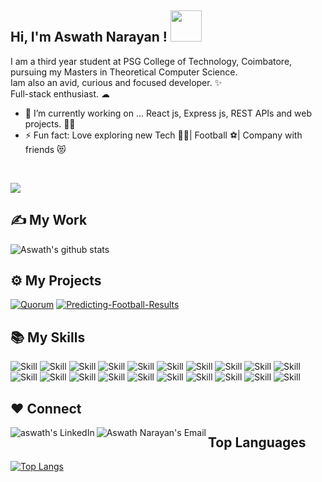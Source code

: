 <!--
**aswath2001/aswath2001** is a ✨ _special_ ✨ repository because its `README.md` (this file) appears on your GitHub profile.

Here are some ideas to get you started:

- 🔭 I’m currently working on Web Development
- 🌱 I’m currently learning ...
- 👯 I’m looking to collaborate on ...
- 🤔 I’m looking for help with ...
- 💬 Ask me about ...
- 📫 How to reach me: ...
- 😄 Pronouns: ...
- ⚡ Fun fact: ...
-->

## Hi, I'm Aswath Narayan ! <img src="https://media.giphy.com/media/mGcNjsfWAjY5AEZNw6/giphy.gif" width="50"></h2>
 

 I am a third year student at PSG College of Technology, Coimbatore, pursuing my Masters in Theoretical Computer Science.<br>
 Iam also an avid, curious and focused developer. ✨ <br>
 Full-stack enthusiast. ☁
 <br>

- 🔭 I’m currently working on ... React js, Express js, REST APIs and web projects. 🐱‍👤
- ⚡ Fun fact: Love exploring new Tech 👨‍💻| Football ⚽| Company with friends 😻 
 <br>

![](https://visitor-badge.laobi.icu/badge?page_id=aswath2001.visitor-badge&style=flat-square&color=0088cc)<br>

## ✍ My Work

![Aswath's github stats](https://github-readme-stats.vercel.app/api?username=aswath2001&show_icons=true&theme=dark)

## ⚙ My Projects

[![Quorum](https://github-readme-stats.vercel.app/api/pin/?username=aswath2001&repo=QuorumDB&show_icons=true&theme=dark)](https://github.com/aswath2001/QuorumDB)
[![Predicting-Football-Results](https://github-readme-stats.vercel.app/api/pin/?username=aswath2001&repo=Predicting-Football-Results&show_icons=true&theme=dark)](https://github.com/aswath2001/Predicting-Football-Results)


## 📚 My Skills

![Skill](https://img.shields.io/badge/HTML5-E34F26?style=for-the-badge&logo=html5&logoColor=white)
![Skill](https://img.shields.io/badge/CSS3-1572B6?style=for-the-badge&logo=css3&logoColor=white)
![Skill](https://img.shields.io/badge/JavaScript-323330?style=for-the-badge&logo=javascript&logoColor=F7DF1E)
![Skill](https://img.shields.io/badge/Node.js-43853D?style=for-the-badge&logo=node.js&logoColor=white)
![Skill](https://img.shields.io/badge/npm-CB3837?style=for-the-badge&logo=npm&logoColor=white)
![Skill](https://img.shields.io/badge/Express.js-000000?style=for-the-badge&logo=express&logoColor=white)
![Skill](https://img.shields.io/badge/c++-ED8B00?style=for-the-badge&logo=java&logoColor=white)
![Skill](https://img.shields.io/badge/Markdown-000000?style=for-the-badge&logo=markdown&logoColor=white)
![Skill](https://img.shields.io/badge/React-20232A?style=for-the-badge&logo=react&logoColor=61DAFB)
![Skill](https://img.shields.io/badge/Bootstrap-563D7C?style=for-the-badge&logo=bootstrap&logoColor=white)
![Skill](https://img.shields.io/badge/React_Bootstrap-563D7C?style=for-the-badge&logo=reactstrap&logoColor=white)
![Skill](https://img.shields.io/badge/styled--components-DB7093?style=for-the-badge&logo=styled-components&logoColor=white)
![Skill](https://img.shields.io/badge/Material--UI-0081CB?style=for-the-badge&logo=material-ui&logoColor=white)
![Skill](https://img.shields.io/badge/React_Router-CA4245?style=for-the-badge&logo=react-router&logoColor=white)
![Skill](https://img.shields.io/badge/MongoDB-0769AD?style=for-the-badge&logo=mongodb&logoColor=white)
![Skill](https://img.shields.io/badge/Netlify-00C7B7?style=for-the-badge&logo=netlify&logoColor=white)
![Skill](https://img.shields.io/badge/Heroku-430098?style=for-the-badge&logo=heroku&logoColor=white)
![Skill](https://img.shields.io/badge/Git-F05032?style=for-the-badge&logo=git&logoColor=white)
![Skill](https://img.shields.io/badge/Postman-FF6C37?style=for-the-badge&logo=Postman&logoColor=white)
![Skill](https://img.shields.io/badge/Visual_Studio_Code-0078D4?style=for-the-badge&logo=visual%20studio%20code&logoColor=white)

## ❤ Connect


<a href="https://www.linkedin.com/in/aswath-narayan-86790018b/">
  <img align="left" alt="aswath's LinkedIn" src="https://img.icons8.com/bubbles/50/000000/linkedin.png"/>
</a>

<a href="mailto:aswathnarayan87@gmail.com">
  <img align="left" alt="Aswath Narayan's Email" src="https://img.icons8.com/bubbles/50/000000/gmail.png"/>
</a>


## Top Languages

[![Top Langs](https://github-readme-stats.vercel.app/api/top-langs/?username=aswath2001&layout=compact&theme=gotham&hide_border=true&langs_count=10)](https://github.com/aswath2001)
